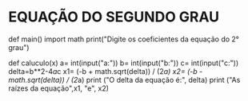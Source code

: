 # EQUAÇÃO DO SEGUNDO GRAU

def main() 
 import math 
 print("Digite os coeficientes da equação do 2° grau") 

def caluculo(x)
 a= int(input("a:")) 
 b= int(input("b:")) 
 c= int(input("c:")) 
 delta=b**2-4*a*c 
 x1= (-b + math.sqrt(delta)) / (2*a) 
 x2= (-b - math.sqrt(delta)) / (2*a) 
 print ("O delta da equação é:", delta) 
 print ("As raízes da equação",x1, "e", x2) 
